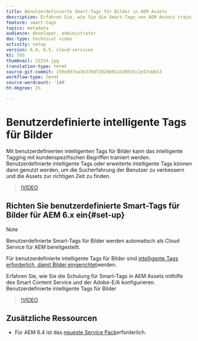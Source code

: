 ```yaml
---
title: Benutzerdefinierte Smart-Tags für Bilder in AEM Assets
description: Erfahren Sie, wie Sie die Smart-Tags von AEM Assets trainieren, um benutzerdefinierte Begriffe auf Assets anzuwenden.
feature: smart-tags
topics: metadata
audience: developer, administrator
doc-type: technical video
activity: setup
version: 6.4, 6.5, cloud-services
kt: 795
thumbnail: 22254.jpg
translation-type: tm+mt
source-git-commit: 159e9d7ea363768f202db91a1d0555c2e57ebb13
workflow-type: tm+mt
source-wordcount: '149'
ht-degree: 1%

---
```



# Benutzerdefinierte intelligente Tags für Bilder

Mit benutzerdefinierten intelligenten Tags für Bilder kann das intelligente Tagging mit kundenspezifischen Begriffen trainiert werden.
Benutzerdefinierte intelligente Tags oder erweiterte intelligente Tags können dann genutzt werden, um die Sucherfahrung der Benutzer zu verbessern und die Assets zur richtigen Zeit zu finden.

>[!VIDEO](https://video.tv.adobe.com/v/22254/?quality=12&learn=on)

## Richten Sie benutzerdefinierte Smart-Tags für Bilder für AEM 6.x ein{#set-up}

>[!NOTE]
> Benutzerdefinierte Smart-Tags für Bilder werden automatisch als Cloud Service für AEM bereitgestellt.

Für benutzerdefinierte intelligente Tags für Bilder sind [intelligente Tags erforderlich, damit Bilder eingerichtet](./image-smart-tags.md#set-up)werden.

Erfahren Sie, wie Sie die Schulung für Smart-Tags in AEM Assets mithilfe des Smart Content Service und der Adobe-E/A konfigurieren. Benutzerdefinierte intelligente Tags für Bilder

>[!VIDEO](https://video.tv.adobe.com/v/23405/?quality=12&learn=on)

## Zusätzliche Ressourcen

* Für AEM 6.4 ist das [neueste Service Pack](https://docs.adobe.com/content/help/en/experience-manager-release-information/aem-release-updates/aem-releases-updates.html#aem-64)erforderlich.


